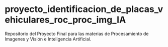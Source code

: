 # proyecto_identificacion_de_placas_vehiculares_roc_proc_img_IA
Repositorio del Proyecto Final para las materias de Procesamiento de Imagenes y Visión e Inteligencia Artificial.
